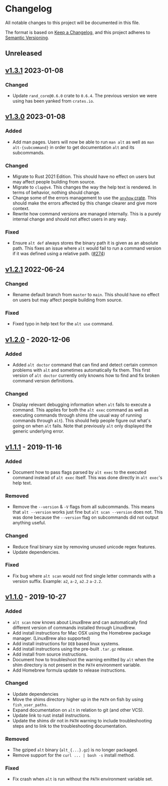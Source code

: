 # Changelog

All notable changes to this project will be documented in this file.

The format is based on [Keep a Changelog](https://keepachangelog.com/en/1.0.0/),
and this project adheres to [Semantic Versioning](https://semver.org/spec/v2.0.0.html).

## Unreleased
<!-- section:unreleased-body -->

<!-- section:previous-releases -->
## [v1.3.1] 2023-01-08

### Changed

- Update `rand_core@0.6.0` crate to `0.6.4`. The previous version we were using
  has been yanked from `crates.io`.

## [v1.3.0] 2023-01-08

### Added

- Add man pages. Users will now be able to run `man alt` as well as `man
  alt-{subcommand}` in order to get documentation `alt` and its subcommands.

### Changed

- Migrate to Rust 2021 Edition. This should have no effect on users but may
  affect people building from source.
- Migrate to `clap@v4`. This changes the way the help text is rendered. In terms
  of behavior, nothing should change.
- Change some of the errors management to use the
  [`anyhow` crate](https://crates.io/crates/anyhow). This should make the errors
  affected by this change clearer and give more context.
- Rewrite how command versions are managed internally. This is a purely internal
  change and should not affect users in any way.

### Fixed

- Ensure `alt def` always stores the binary path it is given as an absolute
  path. This fixes an issue where `alt` would fail to run a command version if
  it was defined using a relative path.
  ([#274](https://github.com/dotboris/alt/issues/274))

## [v1.2.1] 2022-06-24

### Changed

- Rename default branch from `master` to `main`. This should have no effect on
  users but may affect people building from source.

### Fixed

- Fixed typo in help text for the `alt use` command.

## [v1.2.0] - 2020-12-06

### Added

- Added `alt doctor` command that can find and detect certain common problems
  with `alt` and sometimes automatically fix them. This first version of `alt
  doctor` currently only knowns how to find and fix broken command version
  definitions.

### Changed

- Display relevant debugging information when `alt` fails to execute a command.
  This applies for both the `alt exec` command as well as executing commands
  through shims (the usual way of running commands through `alt`). This should
  help people figure out what's going on when `alt` fails. Note that previously
  `alt` only displayed the generic underlying error.

## [v1.1.1] - 2019-11-16

### Added

- Document how to pass flags parsed by `alt exec` to the executed command
  instead of `alt exec` itself. This was done directly in `alt exec`'s help
  text.

### Removed

- Remove the `--version` & `-V` flags from all subcommands. This means that
  `alt --version` works just fine but `alt scan --version` does not. This was
  done because the `--version` flag on subcommands did not output anything
  useful.

### Changed

- Reduce final binary size by removing unused unicode regex features.
- Update dependencies.

### Fixed

- Fix bug where `alt scan` would not find single letter commands with a version
  suffix. Example: `a2`, `a-2`, `a2.2` `a-2.2`.

## [v1.1.0] - 2019-10-27

### Added

- `alt scan` now knows about LinuxBrew and can automatically find different
  version of commands installed through LinuxBrew.
- Add install instructions for Mac OSX using the Homebrew package manager.
  (LinuxBrew also supported)
- Add install instructions for `DEB` based linux systems.
- Add install instructions using the pre-built `.tar.gz` release.
- Add install from source instructions.
- Document how to troubleshoot the warning emitted by `alt` when the shim
  directory is not present in the `PATH` environment variable.
- Add Homebrew formula update to release instructions.

### Changed

- Update dependencies
- Move the shims directory higher up in the `PATH` on fish by using
  `fish_user_paths`.
- Expand documentation on `alt` in relation to git (and other VCS).
- Update link to rust install instructions.
- Update the shims dir not in `PATH` warning to include troubleshooting steps
  and to link to the troubleshooting documentation.

### Removed

- The gziped `alt` binary (`alt_{...}.gz`) is no longer packaged.
- Remove support for the `curl ... | bash -s` install method.

### Fixed

- Fix crash when `alt` is run without the `PATH` environment variable set.

<!-- section:refs -->
[v1.3.1]: https://github.com/dotboris/alt/compare/v1.3.0..v1.3.1
[v1.3.0]: https://github.com/dotboris/alt/compare/v1.2.1..v1.3.0
[v1.2.1]: https://github.com/dotboris/alt/compare/v1.2.0..v1.2.1
[v1.2.0]: https://github.com/dotboris/alt/compare/v1.1.1..v1.2.0
[v1.1.1]: https://github.com/dotboris/alt/compare/v1.1.0..v1.1.1
[v1.1.0]: https://github.com/dotboris/alt/releases/tag/v1.1.0
